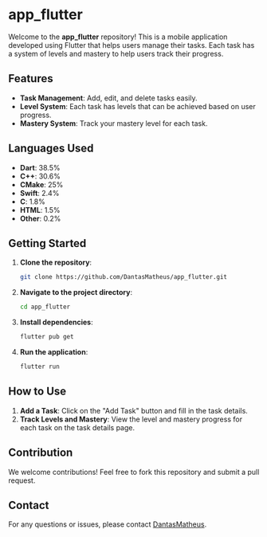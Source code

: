 # app_flutter

Welcome to the **app_flutter** repository! This is a mobile application developed using Flutter that helps users manage their tasks. Each task has a system of levels and mastery to help users track their progress.

## Features
- **Task Management**: Add, edit, and delete tasks easily.
- **Level System**: Each task has levels that can be achieved based on user progress.
- **Mastery System**: Track your mastery level for each task.

## Languages Used
- **Dart**: 38.5%
- **C++**: 30.6%
- **CMake**: 25%
- **Swift**: 2.4%
- **C**: 1.8%
- **HTML**: 1.5%
- **Other**: 0.2%

## Getting Started
1. **Clone the repository**:
    ```sh
    git clone https://github.com/DantasMatheus/app_flutter.git
    ```
2. **Navigate to the project directory**:
    ```sh
    cd app_flutter
    ```
3. **Install dependencies**:
    ```sh
    flutter pub get
    ```
4. **Run the application**:
    ```sh
    flutter run
    ```

## How to Use
1. **Add a Task**: Click on the "Add Task" button and fill in the task details.
2. **Track Levels and Mastery**: View the level and mastery progress for each task on the task details page.

## Contribution
We welcome contributions! Feel free to fork this repository and submit a pull request.

## Contact
For any questions or issues, please contact [DantasMatheus](https://github.com/DantasMatheus).
